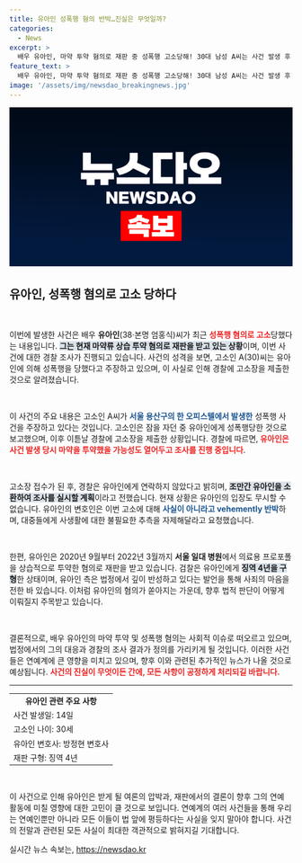 ```yaml
---
title: 유아인 성폭행 혐의 반박…진실은 무엇일까?
categories:
  - News
excerpt: >
  배우 유아인, 마약 투약 혐의로 재판 중 성폭행 고소당해! 30대 남성 A씨는 사건 발생 후 즉각 고소, 경찰은 조사를 진행 중. 유아인 측은 혐의를 전면 부인하며 사생활 보호를 요청했다. 사건의 전말이 궁금하다면 클릭하세요!
feature_text: >
  배우 유아인, 마약 투약 혐의로 재판 중 성폭행 고소당해! 30대 남성 A씨는 사건 발생 후 즉각 고소, 경찰은 조사를 진행 중. 유아인 측은 혐의를 전면 부인하며 사생활 보호를 요청했다. 사건의 전말이 궁금하다면 클릭하세요!
image: '/assets/img/newsdao_breakingnews.jpg'
---
```


<p><img src="/assets/img/newsdao_breakingnews.jpg" alt="flaretime 속보" /></p>

<h2 data-ke-size="size26">유아인, 성폭행 혐의로 고소 당하다</h2>

<p data-ke-size="size16">
&nbsp;
</p>

<p>이번에 발생한 사건은 배우 <b>유아인</b>(38·본명 엄홍식)씨가 최근 <b><span style="color: #ee2323;">성폭행 혐의로 고소</span></b>당했다는 내용입니다. <b><span style="background-color: #21538527;">그는 현재 마약류 상습 투약 혐의로 재판을 받고 있는 상황</span></b>이며, 이번 사건에 대한 경찰 조사가 진행되고 있습니다. 사건의 성격을 보면, 고소인 A(30)씨는 유아인에 의해 성폭행을 당했다고 주장하고 있으며, 이 사실로 인해 경찰에 고소장을 제출한 것으로 알려졌습니다.</p>

<p data-ke-size="size16">
&nbsp;
</p>

<p>이 사건의 주요 내용은 고소인 A씨가 <b><span style="color: #1a5490;">서울 용산구의 한 오피스텔에서 발생한</span></b> 성폭행 사건을 주장하고 있다는 것입니다. 고소인은 잠을 자던 중 유아인에게 성폭행당한 것으로 보고했으며, 이후 이튿날 경찰에 고소장을 제출한 상황입니다. 경찰에 따르면,<b> <span style="color: #ee2323;">유아인은 사건 발생 당시 마약을 투약했을 가능성도 열어두고 조사를 진행 중입니다</span></b>.</p>

<p data-ke-size="size16">
&nbsp;
</p>

<p>고소장 접수가 된 후, 경찰은 유아인에게 연락하지 않았다고 밝히며, <b><span style="background-color: #21538527;">조만간 유아인을 소환하여 조사를 실시할 계획</span></b>이라고 전했습니다. 현재 상황은 유아인의 입장도 무시할 수 없습니다. 유아인의 변호인은 이번 고소에 대해 <b><span style="color: #1a5490;">사실이 아니라고 vehemently 반박</span></b>하며, 대중들에게 사생활에 대한 불필요한 추측을 자제해달라고 요청했습니다.</p>

<p data-ke-size="size16">
&nbsp;
</p>

<p>한편, 유아인은 2020년 9월부터 2022년 3월까지 <b>서울 일대 병원</b>에서 의료용 프로포폴을 상습적으로 투약한 혐의로 재판을 받고 있습니다. 검찰은 유아인에게 <b><span style="background-color: #21538527;">징역 4년을 구형</span></b>한 상태이며, 유아인 측은 법정에서 깊이 반성하고 있다는 발언을 통해 사죄의 마음을 전한 바 있습니다. 이처럼 유아인의 혐의가 쏟아지는 가운데, 향후 법적 판단이 어떻게 이뤄질지 주목받고 있습니다.</p>

<p data-ke-size="size16">
&nbsp;
</p>

<p>결론적으로, 배우 유아인의 마약 투약 및 성폭행 혐의는 사회적 이슈로 떠오르고 있으며, 법정에서의 그의 대응과 경찰의 조사 결과가 정의를 가리키게 될 것입니다. 이러한 사건들은 연예계에 큰 영향을 미치고 있으며, 향후 이와 관련된 추가적인 뉴스가 나올 것으로 예상됩니다. <b><span style="color: #ee2323;">사건의 진실이 무엇이든 간에, 모든 사항이 공정하게 처리되길 바랍니다.</span></b> </p>

<hr>

<table style="width: 100%; border-collapse: collapse;">
<tr>
<td style="text-align: center; height: 17px;"><b>유아인 관련 주요 사항</b></td>
</tr>
<tr>
<td>사건 발생일: 14일</td>
</tr>
<tr>
<td>고소인 나이: 30세</td>
</tr>
<tr>
<td>유아인 변호사: 방정현 변호사</td>
</tr>
<tr>
<td>재판 구형: 징역 4년</td>
</tr>
</table>

<p data-ke-size="size16">
&nbsp;
</p>

<p>이 사건으로 인해 유아인은 받게 될 여론의 압박과, 재판에서의 결론이 향후 그의 연예 활동에 미칠 영향에 대한 고민이 클 것으로 보입니다. 연예계의 여러 사건들을 통해 우리는 연예인뿐만 아니라 모든 이들이 법 앞에 평등하다는 사실을 잊지 말아야 합니다. 사건의 전말과 관련된 모든 사실이 최대한 객관적으로 밝혀지길 기대합니다.</p>
실시간 뉴스 속보는, <a href="https://newsdao.kr" rel="dofollow">https://newsdao.kr</a>


